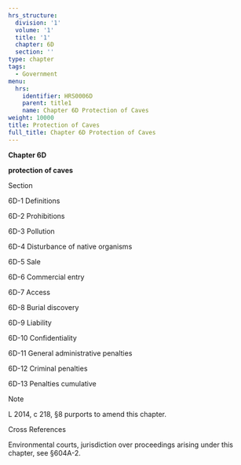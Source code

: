 ```yaml
---
hrs_structure:
  division: '1'
  volume: '1'
  title: '1'
  chapter: 6D
  section: ''
type: chapter
tags:
  - Government
menu:
  hrs:
    identifier: HRS0006D
    parent: title1
    name: Chapter 6D Protection of Caves
weight: 10000
title: Protection of Caves
full_title: Chapter 6D Protection of Caves
---
```

**Chapter 6D**

**protection of caves**

Section

6D-1 Definitions

6D-2 Prohibitions

6D-3 Pollution

6D-4 Disturbance of native organisms

6D-5 Sale

6D-6 Commercial entry

6D-7 Access

6D-8 Burial discovery

6D-9 Liability

6D-10 Confidentiality

6D-11 General administrative penalties

6D-12 Criminal penalties

6D-13 Penalties cumulative

Note

L 2014, c 218, §8 purports to amend this chapter.

Cross References

Environmental courts, jurisdiction over proceedings arising under this chapter, see §604A-2.